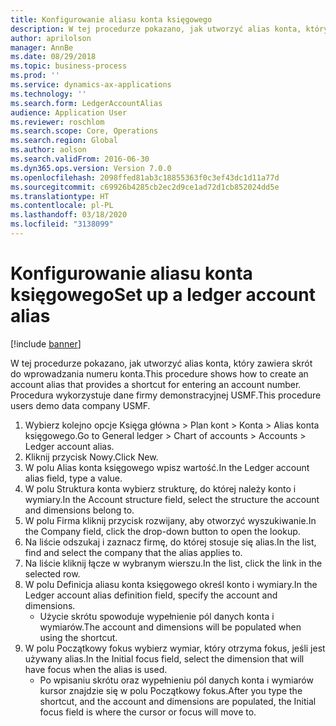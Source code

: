```yaml
---
title: Konfigurowanie aliasu konta księgowego
description: W tej procedurze pokazano, jak utworzyć alias konta, który zawiera skrót do wprowadzania numeru konta.
author: aprilolson
manager: AnnBe
ms.date: 08/29/2018
ms.topic: business-process
ms.prod: ''
ms.service: dynamics-ax-applications
ms.technology: ''
ms.search.form: LedgerAccountAlias
audience: Application User
ms.reviewer: roschlom
ms.search.scope: Core, Operations
ms.search.region: Global
ms.author: aolson
ms.search.validFrom: 2016-06-30
ms.dyn365.ops.version: Version 7.0.0
ms.openlocfilehash: 2098ffed81ab3c18855363f0c3ef43dc1d11a77d
ms.sourcegitcommit: c69926b4285cb2ec2d9ce1ad72d1cb852024dd5e
ms.translationtype: HT
ms.contentlocale: pl-PL
ms.lasthandoff: 03/18/2020
ms.locfileid: "3138099"
---
```

# <a name="set-up-a-ledger-account-alias"></a><span data-ttu-id="1e60b-103">Konfigurowanie aliasu konta księgowego</span><span class="sxs-lookup"><span data-stu-id="1e60b-103">Set up a ledger account alias</span></span>

[!include [banner](../../includes/banner.md)]

<span data-ttu-id="1e60b-104">W tej procedurze pokazano, jak utworzyć alias konta, który zawiera skrót do wprowadzania numeru konta.</span><span class="sxs-lookup"><span data-stu-id="1e60b-104">This procedure shows how to create an account alias that provides a shortcut for entering an account number.</span></span> <span data-ttu-id="1e60b-105">Procedura wykorzystuje dane firmy demonstracyjnej USMF.</span><span class="sxs-lookup"><span data-stu-id="1e60b-105">This procedure users demo data company USMF.</span></span>

1. <span data-ttu-id="1e60b-106">Wybierz kolejno opcje Księga główna > Plan kont > Konta > Alias konta księgowego.</span><span class="sxs-lookup"><span data-stu-id="1e60b-106">Go to General ledger > Chart of accounts > Accounts > Ledger account alias.</span></span>
2. <span data-ttu-id="1e60b-107">Kliknij przycisk Nowy.</span><span class="sxs-lookup"><span data-stu-id="1e60b-107">Click New.</span></span>
3. <span data-ttu-id="1e60b-108">W polu Alias konta księgowego wpisz wartość.</span><span class="sxs-lookup"><span data-stu-id="1e60b-108">In the Ledger account alias field, type a value.</span></span>
4. <span data-ttu-id="1e60b-109">W polu Struktura konta wybierz strukturę, do której należy konto i wymiary.</span><span class="sxs-lookup"><span data-stu-id="1e60b-109">In the Account structure field, select the structure the account and dimensions belong to.</span></span>
5. <span data-ttu-id="1e60b-110">W polu Firma kliknij przycisk rozwijany, aby otworzyć wyszukiwanie.</span><span class="sxs-lookup"><span data-stu-id="1e60b-110">In the Company field, click the drop-down button to open the lookup.</span></span>
6. <span data-ttu-id="1e60b-111">Na liście odszukaj i zaznacz firmę, do której stosuje się alias.</span><span class="sxs-lookup"><span data-stu-id="1e60b-111">In the list, find and select the company that the alias applies to.</span></span>
7. <span data-ttu-id="1e60b-112">Na liście kliknij łącze w wybranym wierszu.</span><span class="sxs-lookup"><span data-stu-id="1e60b-112">In the list, click the link in the selected row.</span></span>
8. <span data-ttu-id="1e60b-113">W polu Definicja aliasu konta księgowego określ konto i wymiary.</span><span class="sxs-lookup"><span data-stu-id="1e60b-113">In the Ledger account alias definition field, specify the account and dimensions.</span></span>
    * <span data-ttu-id="1e60b-114">Użycie skrótu spowoduje wypełnienie pól danych konta i wymiarów.</span><span class="sxs-lookup"><span data-stu-id="1e60b-114">The account and dimensions will be populated when using the shortcut.</span></span>  
9. <span data-ttu-id="1e60b-115">W polu Początkowy fokus wybierz wymiar, który otrzyma fokus, jeśli jest używany alias.</span><span class="sxs-lookup"><span data-stu-id="1e60b-115">In the Initial focus field, select the dimension that will have focus when the alias is used.</span></span>
    * <span data-ttu-id="1e60b-116">Po wpisaniu skrótu oraz wypełnieniu pól danych konta i wymiarów kursor znajdzie się w polu Początkowy fokus.</span><span class="sxs-lookup"><span data-stu-id="1e60b-116">After you type the shortcut, and the account and dimensions are populated, the Initial focus field is where the cursor or focus will move to.</span></span>  

